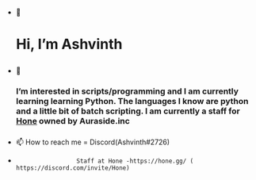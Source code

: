 - 👋 <h1>Hi, I’m Ashvinth<h/>
- 👀 <h3>I’m interested in scripts/programming and I am currently learning learning Python.
          The languages I know are python and a little bit of batch scripting. I am currently a staff for 
          <a href="https://hone.gg/">Hone</a> owned by Auraside.inc<h3/>

- 📫 How to reach me = Discord(Ashvinth#2726)
-                      Staff at Hone -https://hone.gg/ ( https://discord.com/invite/Hone)

<!---
aAshvinth/aAshvinth is a ✨ special ✨ repository because its `README.md` (this file) appears on your GitHub profile.
You can click the Preview link to take a look at your changes.
--->
